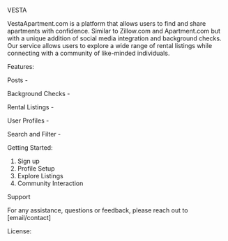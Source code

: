 VESTA

VestaApartment.com is a platform that allows users to find and share apartments with confidence. 
Similar to Zillow.com and Apartment.com but with a unique addition of social media integration and background 
checks. Our service allows users to explore a wide range of rental listings while connecting with a 
community of like-minded individuals.

Features: 

  Posts - 

  Background Checks - 

  Rental Listings - 

  User Profiles - 

  Search and Filter - 

Getting Started: 

1. Sign up
2. Profile Setup
3. Explore Listings
4. Community Interaction

Support 

For any assistance, questions or feedback, please reach out to [email/contact]

License:


